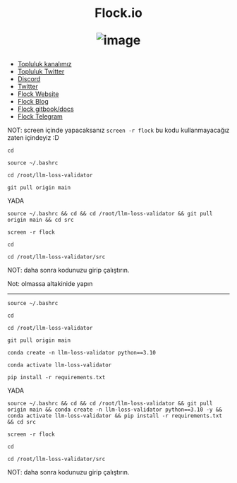 <h1 align="center"> Flock.io

![image](https://github.com/user-attachments/assets/ce79ba5a-9c79-41d3-9f71-1124609ba9f8)



</h1>


 * [Topluluk kanalımız](https://t.me/corenodechat)<br>
 * [Topluluk Twitter](https://twitter.com/corenodeHQ)<br>
 * [Discord](https://discord.gg/XBGP8Ccgpm)<br>
 * [Twitter](https://twitter.com/flock_io)<br>
 * [Flock Website](https://www.flock.io/)<br>
 * [Flock Blog](https://www.flock.io/blog)<br>
 * [Flock gitbook/docs](https://docs.flock.io/)<br>
 * [Flock Telegram](https://t.me/flock_io_community)<br>


NOT: screen içinde yapacaksanız `screen -r flock` bu kodu kullanmayacağız zaten içindeyiz :D
```
cd
```
```
source ~/.bashrc
```
```
cd /root/llm-loss-validator
```
```
git pull origin main
```

YADA

```
source ~/.bashrc && cd && cd /root/llm-loss-validator && git pull origin main && cd src
```
```
screen -r flock
```
```
cd
```
```
cd /root/llm-loss-validator/src
```
NOT: daha sonra kodunuzu girip çalıştırın.

Not: olmassa altakinide yapın

------------------------

```
source ~/.bashrc
```
```
cd
```
```
cd /root/llm-loss-validator
```
```
git pull origin main
```
```
conda create -n llm-loss-validator python==3.10
```
```
conda activate llm-loss-validator
```
```
pip install -r requirements.txt
```
YADA
```
source ~/.bashrc && cd && cd /root/llm-loss-validator && git pull origin main && conda create -n llm-loss-validator python==3.10 -y && conda activate llm-loss-validator && pip install -r requirements.txt && cd src
```
```
screen -r flock
```
```
cd
```
```
cd /root/llm-loss-validator/src
```
NOT: daha sonra kodunuzu girip çalıştırın.
